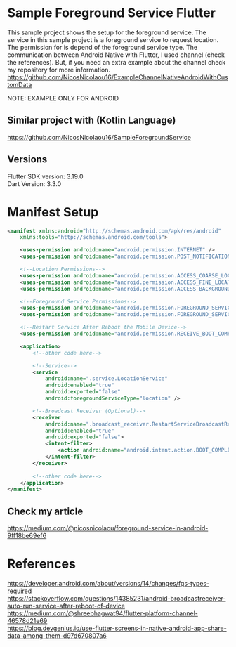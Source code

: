 # Sample Foreground Service Flutter

This sample project shows the setup for the foreground service. The service in this sample project is a foreground service to request location.
The permission for <uses-permission android:name="android.permission.FOREGROUND_SERVICE_LOCATION" /> is depend of the foreground service type.
The communication between Android Native with Flutter, I used channel (check the references). 
But, if you need an extra example about the channel check my repository for more information. 
https://github.com/NicosNicolaou16/ExampleChannelNativeAndroidWithCustomData

NOTE: EXAMPLE ONLY FOR ANDROID

## Similar project with (Kotlin Language)

https://github.com/NicosNicolaou16/SampleForegroundService <br />

## Versions

Flutter SDK version: 3.19.0 <br />
Dart Version: 3.3.0 <br />

# Manifest Setup
```xml
<manifest xmlns:android="http://schemas.android.com/apk/res/android"
    xmlns:tools="http://schemas.android.com/tools">

    <uses-permission android:name="android.permission.INTERNET" />
    <uses-permission android:name="android.permission.POST_NOTIFICATIONS" />

    <!--Location Permissions-->
    <uses-permission android:name="android.permission.ACCESS_COARSE_LOCATION" />
    <uses-permission android:name="android.permission.ACCESS_FINE_LOCATION" />
    <uses-permission android:name="android.permission.ACCESS_BACKGROUND_LOCATION" />

    <!--Foreground Service Permissions-->
    <uses-permission android:name="android.permission.FOREGROUND_SERVICE" />
    <uses-permission android:name="android.permission.FOREGROUND_SERVICE_LOCATION" />

    <!--Restart Service After Reboot the Mobile Device-->
    <uses-permission android:name="android.permission.RECEIVE_BOOT_COMPLETED" />

    <application>
        <!--other code here-->

        <!--Service-->
        <service
            android:name=".service.LocationService"
            android:enabled="true"
            android:exported="false"
            android:foregroundServiceType="location" />

        <!--Broadcast Receiver (Optional)-->
        <receiver
            android:name=".broadcast_receiver.RestartServiceBroadcastReceiver"
            android:enabled="true"
            android:exported="false">
            <intent-filter>
                <action android:name="android.intent.action.BOOT_COMPLETED" />
            </intent-filter>
        </receiver>
        
        <!--other code here-->
    </application>
</manifest>
```

## Check my article
https://medium.com/@nicosnicolaou/foreground-service-in-android-9ff18be69ef6 <br />

# References
https://developer.android.com/about/versions/14/changes/fgs-types-required <br />
https://stackoverflow.com/questions/14385231/android-broadcastreceiver-auto-run-service-after-reboot-of-device <br />
https://medium.com/@shreebhagwat94/flutter-platform-channel-46578d21e69 <br />
https://blog.devgenius.io/use-flutter-screens-in-native-android-app-share-data-among-them-d97d670807a6 <br />
